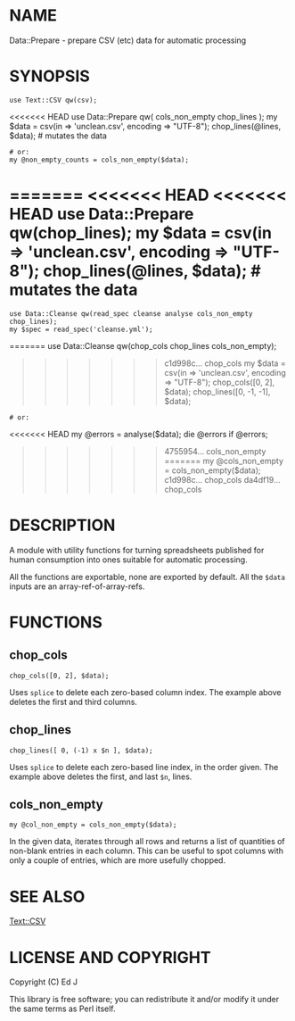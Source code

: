 # NAME

Data::Prepare - prepare CSV (etc) data for automatic processing

# SYNOPSIS

    use Text::CSV qw(csv);
<<<<<<< HEAD
    use Data::Prepare qw(
      cols_non_empty
      chop_lines
    );
    my $data = csv(in => 'unclean.csv', encoding => "UTF-8");
    chop_lines(\@lines, $data); # mutates the data

    # or:
    my @non_empty_counts = cols_non_empty($data);
=======
<<<<<<< HEAD
<<<<<<< HEAD
    use Data::Prepare qw(chop_lines);
    my $data = csv(in => 'unclean.csv', encoding => "UTF-8");
    chop_lines(\@lines, $data); # mutates the data
=======
    use Data::Cleanse qw(read_spec cleanse analyse cols_non_empty chop_lines);
    my $spec = read_spec('cleanse.yml');
=======
    use Data::Cleanse qw(chop_cols chop_lines cols_non_empty);
>>>>>>> c1d998c... chop_cols
    my $data = csv(in => 'unclean.csv', encoding => "UTF-8");
    chop_cols([0, 2], $data);
    chop_lines([0, -1, -1], $data);

    # or:
<<<<<<< HEAD
    my @errors = analyse($data);
    die @errors if @errors;
>>>>>>> 4755954... cols_non_empty
=======
    my @cols_non_empty = cols_non_empty($data);
>>>>>>> c1d998c... chop_cols
>>>>>>> da4df19... chop_cols

# DESCRIPTION

A module with utility functions for turning spreadsheets published for
human consumption into ones suitable for automatic processing.

All the functions are exportable, none are exported by default.
All the `$data` inputs are an array-ref-of-array-refs.

# FUNCTIONS

## chop\_cols

    chop_cols([0, 2], $data);

Uses `splice` to delete each zero-based column index. The example above
deletes the first and third columns.

## chop\_lines

    chop_lines([ 0, (-1) x $n ], $data);

Uses `splice` to delete each zero-based line index, in the order
given. The example above deletes the first, and last `$n`, lines.

## cols\_non\_empty

    my @col_non_empty = cols_non_empty($data);

In the given data, iterates through all rows and returns a list of
quantities of non-blank entries in each column. This can be useful to spot
columns with only a couple of entries, which are more usefully chopped.

# SEE ALSO

[Text::CSV](https://metacpan.org/pod/Text%3A%3ACSV)

# LICENSE AND COPYRIGHT

Copyright (C) Ed J

This library is free software; you can redistribute it and/or modify
it under the same terms as Perl itself.
